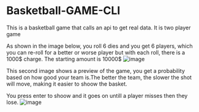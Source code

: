 # Basketball-GAME-CLI
This is a basketball game that calls an api to get real data. It is two player game


As shown in the image below, you roll 6 dies and you get 6 players, which you can re-roll for a better or worse player but with each roll, there is a 1000$ charge. The starting amount is 10000$
![image](https://user-images.githubusercontent.com/61558312/182586898-c632f6cd-e6a3-4d4d-87bf-3d5bd23c5d64.png)

This second image shows a preview of the game, you get a probability based on how good your team is.The better the team, the slower the shot will move, making it easier to shoow the basket.

You press enter to shoow and it goes on untill a player misses then they lose.
![image](https://user-images.githubusercontent.com/61558312/182586994-627dde45-c685-4aa5-9d35-785c4ecfb9d1.png)
